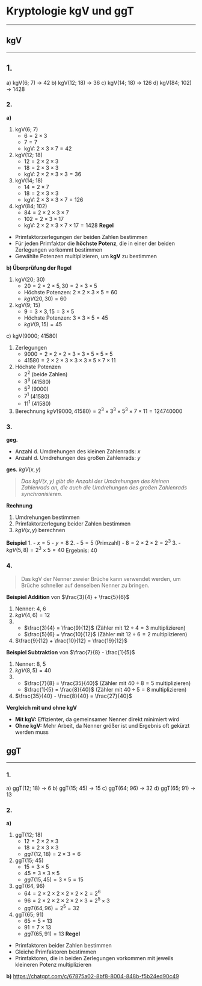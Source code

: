 # Kryptologie kgV und ggT
___
## kgV
___
## 1.
a) kgV(6; 7) → 42
b) kgV(12; 18) → 36
c) kgV(14; 18) → 126
d) kgV(84; 102) → 1428
### 2.
**a)**
1. kgV(6; 7)
	- $6=2 \times 3$
	- $7=7$
	- kgV: $2 \times 3 \times 7=42$
2. kgV(12; 18)
	- $12=2 \times 2 \times 3$
	- $18=2 \times 3 \times 3$
	- kgV: $2 \times 2 \times 3 \times 3=36$
3. kgV(14; 18)
	- $14=2 \times 7$
	- $18=2 \times 3 \times 3$
	- kgV: $2 \times 3 \times 3 \times 7=126$
4. kgV(84; 102)
	- $84=2 \times 2 \times 3 \times 7$
	- $102=2 \times 3 \times 17$
	- kgV: $2 \times 2 \times 3 \times 7 \times 17=1428$
**Regel**
- Primfaktorzerlegungen der beiden Zahlen bestimmen
- Für jeden Primfaktor die **höchste Potenz**, die in einer der beiden Zerlegungen vorkommt bestimmen
- Gewählte Potenzen multiplizieren, um **kgV** zu bestimmen

**b) Überprüfung der Regel**
1. kgV(20; 30)
	- $20=2 \times 2 \times 5,30=2 \times 3 \times 5$
	- Höchste Potenzen: $2 \times 2 \times 3 \times 5=60$
	- $kgV(20, 30)=60$
2. kgV(9; 15)
	- $9=3 \times 3,15=3 \times 5$
	- Höchste Potenzen: $3 \times 3 \times 5=45$
	- $kgV(9, 15)=45$

c) kgV(9000; 41580)
1. Zerlegungen
	- $9000=2 \times 2 \times 2 \times 3 \times 3 \times 5 \times 5 \times 5$
	- $41580=2 \times 2 \times 3 \times 3 \times 3 \times 5 \times 7 \times 11$
2. Höchste Potenzen
	- $2^2$ (beide Zahlen)
	- $3^3$ ($41580$)
	- $5^3$ (9000)
	- $7^1$ ($41580$)
	- $11^1$ ($41580$)
3. Berechnung
	$kgV(9000, 41580)=2^3 \times 3^3 \times 5^3 \times 7 \times 11=124740000$
### 3.
**geg.**
- Anzahl d. Umdrehungen des kleinen Zahlenrads: $x$
- Anzahl d. Umdrehungen des großen Zahlenrads: $y$

**ges.**
$kgV(x, y)$
> *Das $kgV(x, y)$ gibt die Anzahl der Umdrehungen des kleinen Zahlenrads an, die auch die Umdrehungen des großen Zahlenrads synchronisieren.*

**Rechnung**
1. Umdrehungen bestimmen
2. Primfaktorzerlegung beider Zahlen bestimmen
3. $kgV(x, y)$ berechnen

**Beispiel**
1. 
	- $x=5$
	- $y=8$
2. 
	- $5=5$ (Primzahl)
	- $8=2 \times 2 \times 2=2^3$
3. 
	- $kgV(5, 8)=2^3 \times 5=40$
Ergebnis: $40$
### 4.
> Das kgV der Nenner zweier Brüche kann verwendet werden, um Brüche schneller auf denselben Nenner zu bringen.

**Beispiel Addition** von $\frac{3}{4} + \frac{5}{6}$
1. Nenner: 4, 6
2. $kgV(4, 6)=12$
3. 
	- $\frac{3}{4} = \frac{9}{12}$ (Zähler mit $12 \div 4=3$ multiplizieren)
	- $\frac{5}{6} = \frac{10}{12}$ (Zähler mit $12 \div 6=2$ multiplizieren)
4. $\frac{9}{12} + \frac{10}{12} = \frac{19}{12}$

**Beispiel Subtraktion** von $\frac{7}{8} - \frac{1}{5}$
1. Nenner: 8, 5
2. $kgV(8, 5)=40$
3. 
	- $\frac{7}{8} = \frac{35}{40}$ (Zähler mit $40 \div 8=5$ multiplizieren)
	- $\frac{1}{5} = \frac{8}{40}$ (Zähler mit $40 \div 5=8$ multiplizieren)
4. $\frac{35}{40} - \frac{8}{40} = \frac{27}{40}$

**Vergleich mit und ohne kgV**
- **Mit kgV:** Effizienter, da gemeinsamer Nenner direkt minimiert wird
- **Ohne kgV:** Mehr Arbeit, da Nenner größer ist und Ergebnis oft gekürzt werden muss
## ggT
___
### 1.
a) ggT(12; 18) → 6
b) ggT(15; 45) → 15
c) ggT(64; 96) → 32
d) ggT(65; 91) → 13
### 2.
**a)**
1. ggT(12; 18)
	- $12=2 \times 2 \times 3$
	- $18=2 \times 3 \times 3$
	- $ggT(12, 18)=2 \times 3=6$
2. ggT(15; 45)
	- $15=3 \times 5$
	- $45=3 \times 3 \times 5$
	- $ggT(15, 45)=3 \times 5=15$
3. ggT(64, 96)
	- $64=2 \times 2 \times 2 \times 2 \times 2 \times 2=2^6$
	- $96=2 \times 2 \times 2 \times 2 \times 2 \times 3=2^5 \times 3$
	- $ggT(64, 96)=2^5=32$
4. ggT(65; 91)
	- $65=5 \times 13$
	- $91=7 \times 13$
	- $ggT(65, 91)=13$
**Regel**
- Primfaktoren beider Zahlen bestimmen
- Gleiche Primfaktoren bestimmen
- Primfaktoren, die in beiden Zerlegungen vorkommen mit jeweils kleineren Potenz multiplizieren

**b)**
https://chatgpt.com/c/67875a02-8bf8-8004-848b-f5b24ed90c49